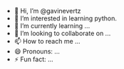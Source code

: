 - 👋 Hi, I’m @gavinevertz
- 👀 I’m interested in learning python.
- 🌱 I’m currently learning ...
- 💞️ I’m looking to collaborate on ...
- 📫 How to reach me ...
- 😄 Pronouns: ...
- ⚡ Fun fact: ...

<!---
gavinevertz/gavinevertz is a ✨ special ✨ repository because its `README.md` (this file) appears on your GitHub profile.
You can click the Preview link to take a look at your changes.
--->
